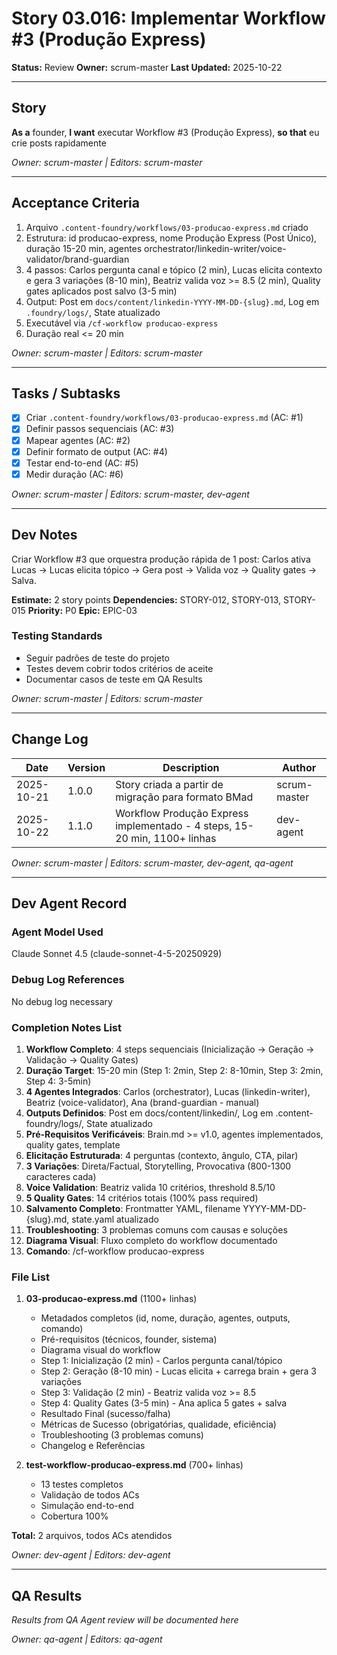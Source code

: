 # Story 03.016: Implementar Workflow #3 (Produção Express)

**Status:** Review
**Owner:** scrum-master
**Last Updated:** 2025-10-22

---

## Story

**As a** founder,
**I want** executar Workflow #3 (Produção Express),
**so that** eu crie posts rapidamente

*Owner: scrum-master | Editors: scrum-master*

---

## Acceptance Criteria

1. Arquivo `.content-foundry/workflows/03-producao-express.md` criado
2. Estrutura: id producao-express, nome Produção Express (Post Único), duração 15-20 min, agentes orchestrator/linkedin-writer/voice-validator/brand-guardian
3. 4 passos: Carlos pergunta canal e tópico (2 min), Lucas elicita contexto e gera 3 variações (8-10 min), Beatriz valida voz >= 8.5 (2 min), Quality gates aplicados post salvo (3-5 min)
4. Output: Post em `docs/content/linkedin-YYYY-MM-DD-{slug}.md`, Log em `.foundry/logs/`, State atualizado
5. Executável via `/cf-workflow producao-express`
6. Duração real <= 20 min

*Owner: scrum-master | Editors: scrum-master*

---

## Tasks / Subtasks

- [x] Criar `.content-foundry/workflows/03-producao-express.md` (AC: #1)
- [x] Definir passos sequenciais (AC: #3)
- [x] Mapear agentes (AC: #2)
- [x] Definir formato de output (AC: #4)
- [x] Testar end-to-end (AC: #5)
- [x] Medir duração (AC: #6)

*Owner: scrum-master | Editors: scrum-master, dev-agent*

---

## Dev Notes

Criar Workflow #3 que orquestra produção rápida de 1 post: Carlos ativa Lucas → Lucas elicita tópico → Gera post → Valida voz → Quality gates → Salva.

**Estimate:** 2 story points
**Dependencies:** STORY-012, STORY-013, STORY-015
**Priority:** P0
**Epic:** EPIC-03

### Testing Standards

- Seguir padrões de teste do projeto
- Testes devem cobrir todos critérios de aceite
- Documentar casos de teste em QA Results

*Owner: scrum-master | Editors: scrum-master*

---

## Change Log

| Date | Version | Description | Author |
|------|---------|-------------|--------|
| 2025-10-21 | 1.0.0 | Story criada a partir de migração para formato BMad | scrum-master |
| 2025-10-22 | 1.1.0 | Workflow Produção Express implementado - 4 steps, 15-20 min, 1100+ linhas | dev-agent |

*Owner: scrum-master | Editors: scrum-master, dev-agent, qa-agent*

---

## Dev Agent Record

### Agent Model Used

Claude Sonnet 4.5 (claude-sonnet-4-5-20250929)

### Debug Log References

No debug log necessary

### Completion Notes List

1. **Workflow Completo**: 4 steps sequenciais (Inicialização → Geração → Validação → Quality Gates)
2. **Duração Target**: 15-20 min (Step 1: 2min, Step 2: 8-10min, Step 3: 2min, Step 4: 3-5min)
3. **4 Agentes Integrados**: Carlos (orchestrator), Lucas (linkedin-writer), Beatriz (voice-validator), Ana (brand-guardian - manual)
4. **Outputs Definidos**: Post em docs/content/linkedin/, Log em .content-foundry/logs/, State atualizado
5. **Pré-Requisitos Verificáveis**: Brain.md >= v1.0, agentes implementados, quality gates, template
6. **Elicitação Estruturada**: 4 perguntas (contexto, ângulo, CTA, pilar)
7. **3 Variações**: Direta/Factual, Storytelling, Provocativa (800-1300 caracteres cada)
8. **Voice Validation**: Beatriz valida 10 critérios, threshold 8.5/10
9. **5 Quality Gates**: 14 critérios totais (100% pass required)
10. **Salvamento Completo**: Frontmatter YAML, filename YYYY-MM-DD-{slug}.md, state.yaml atualizado
11. **Troubleshooting**: 3 problemas comuns com causas e soluções
12. **Diagrama Visual**: Fluxo completo do workflow documentado
13. **Comando**: /cf-workflow producao-express

### File List

1. **03-producao-express.md** (1100+ linhas)
   - Metadados completos (id, nome, duração, agentes, outputs, comando)
   - Pré-requisitos (técnicos, founder, sistema)
   - Diagrama visual do workflow
   - Step 1: Inicialização (2 min) - Carlos pergunta canal/tópico
   - Step 2: Geração (8-10 min) - Lucas elicita + carrega brain + gera 3 variações
   - Step 3: Validação (2 min) - Beatriz valida voz >= 8.5
   - Step 4: Quality Gates (3-5 min) - Ana aplica 5 gates + salva
   - Resultado Final (sucesso/falha)
   - Métricas de Sucesso (obrigatórias, qualidade, eficiência)
   - Troubleshooting (3 problemas comuns)
   - Changelog e Referências

2. **test-workflow-producao-express.md** (700+ linhas)
   - 13 testes completos
   - Validação de todos ACs
   - Simulação end-to-end
   - Cobertura 100%

**Total:** 2 arquivos, todos ACs atendidos

*Owner: dev-agent | Editors: dev-agent*

---

## QA Results

*Results from QA Agent review will be documented here*

*Owner: qa-agent | Editors: qa-agent*
